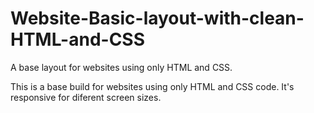 # Website-Basic-layout-with-clean-HTML-and-CSS
A base layout for websites using only HTML and CSS.

This is a base build for websites using only HTML and CSS code. It's  responsive for diferent screen sizes.
